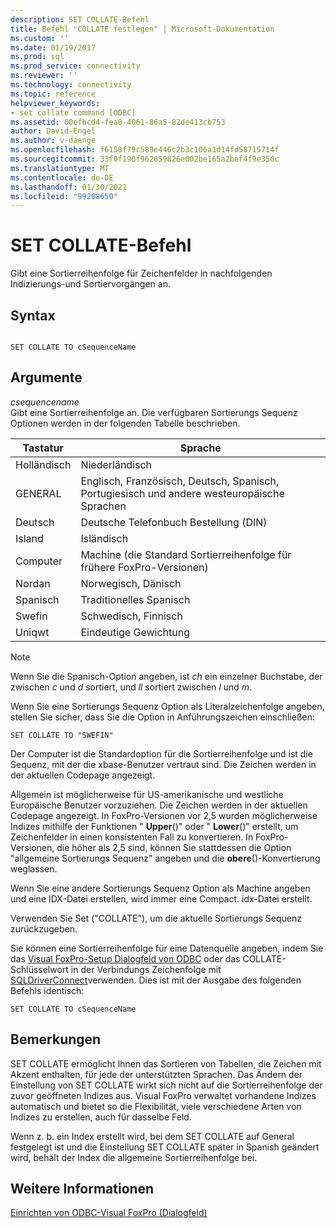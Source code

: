```yaml
---
description: SET COLLATE-Befehl
title: Befehl "COLLATE festlegen" | Microsoft-Dokumentation
ms.custom: ''
ms.date: 01/19/2017
ms.prod: sql
ms.prod_service: connectivity
ms.reviewer: ''
ms.technology: connectivity
ms.topic: reference
helpviewer_keywords:
- set collate command [ODBC]
ms.assetid: 00efbcd4-fea8-4061-86a5-82de413cb753
author: David-Engel
ms.author: v-daenge
ms.openlocfilehash: f6158f79c589e446c2b3c106a1d14fd58715714f
ms.sourcegitcommit: 33f0f190f962059826e002be165a2bef4f9e350c
ms.translationtype: MT
ms.contentlocale: de-DE
ms.lasthandoff: 01/30/2021
ms.locfileid: "99208650"
---
```

# <a name="set-collate-command"></a>SET COLLATE-Befehl
Gibt eine Sortierreihenfolge für Zeichenfelder in nachfolgenden Indizierungs-und Sortiervorgängen an.  
  
## <a name="syntax"></a>Syntax  
  
```  
  
SET COLLATE TO cSequenceName  
```  
  
## <a name="arguments"></a>Argumente  
 *csequencename*  
 Gibt eine Sortierreihenfolge an. Die verfügbaren Sortierungs Sequenz Optionen werden in der folgenden Tabelle beschrieben.  
  
|Tastatur|Sprache|  
|-------------|--------------|  
|Holländisch|Niederländisch|  
|GENERAL|Englisch, Französisch, Deutsch, Spanisch, Portugiesisch und andere westeuropäische Sprachen|  
|Deutsch|Deutsche Telefonbuch Bestellung (DIN)|  
|Island|Isländisch|  
|Computer|Machine (die Standard Sortierreihenfolge für frühere FoxPro-Versionen)|  
|Nordan|Norwegisch, Dänisch|  
|Spanisch|Traditionelles Spanisch|  
|Swefin|Schwedisch, Finnisch|  
|Uniqwt|Eindeutige Gewichtung|  
  
> [!NOTE]  
>  Wenn Sie die Spanisch-Option angeben, ist *ch* ein einzelner Buchstabe, der zwischen *c* und *d* sortiert, und *ll* sortiert zwischen *l* und *m*.  
  
 Wenn Sie eine Sortierungs Sequenz Option als Literalzeichenfolge angeben, stellen Sie sicher, dass Sie die Option in Anführungszeichen einschließen:  
  
```  
SET COLLATE TO "SWEFIN"  
```  
  
 Der Computer ist die Standardoption für die Sortierreihenfolge und ist die Sequenz, mit der die xbase-Benutzer vertraut sind. Die Zeichen werden in der aktuellen Codepage angezeigt.  
  
 Allgemein ist möglicherweise für US-amerikanische und westliche Europäische Benutzer vorzuziehen. Die Zeichen werden in der aktuellen Codepage angezeigt. In FoxPro-Versionen vor 2,5 wurden möglicherweise Indizes mithilfe der Funktionen " **Upper**()" oder " **Lower**()" erstellt, um Zeichenfelder in einen konsistenten Fall zu konvertieren. In FoxPro-Versionen, die höher als 2,5 sind, können Sie stattdessen die Option "allgemeine Sortierungs Sequenz" angeben und die **obere**()-Konvertierung weglassen.  
  
 Wenn Sie eine andere Sortierungs Sequenz Option als Machine angeben und eine IDX-Datei erstellen, wird immer eine Compact. idx-Datei erstellt.  
  
 Verwenden Sie Set ("COLLATE"), um die aktuelle Sortierungs Sequenz zurückzugeben.  
  
 Sie können eine Sortierreihenfolge für eine Datenquelle angeben, indem Sie das [Visual FoxPro-Setup Dialogfeld von ODBC](../../odbc/microsoft/odbc-visual-foxpro-setup-dialog-box.md) oder das COLLATE-Schlüsselwort in der Verbindungs Zeichenfolge mit [SQLDriverConnect](../../odbc/microsoft/sqldriverconnect-visual-foxpro-odbc-driver.md)verwenden. Dies ist mit der Ausgabe des folgenden Befehls identisch:  
  
```  
SET COLLATE TO cSequenceName  
```  
  
## <a name="remarks"></a>Bemerkungen  
 SET COLLATE ermöglicht Ihnen das Sortieren von Tabellen, die Zeichen mit Akzent enthalten, für jede der unterstützten Sprachen. Das Ändern der Einstellung von SET COLLATE wirkt sich nicht auf die Sortierreihenfolge der zuvor geöffneten Indizes aus. Visual FoxPro verwaltet vorhandene Indizes automatisch und bietet so die Flexibilität, viele verschiedene Arten von Indizes zu erstellen, auch für dasselbe Feld.  
  
 Wenn z. b. ein Index erstellt wird, bei dem SET COLLATE auf General festgelegt ist und die Einstellung SET COLLATE später in Spanish geändert wird, behält der Index die allgemeine Sortierreihenfolge bei.  
  
## <a name="see-also"></a>Weitere Informationen  
 [Einrichten von ODBC-Visual FoxPro (Dialogfeld)](../../odbc/microsoft/odbc-visual-foxpro-setup-dialog-box.md)
